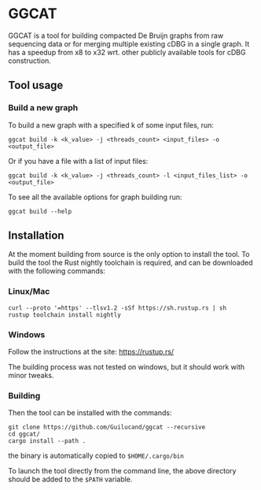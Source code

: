 # GGCAT

GGCAT is a tool for building compacted De Bruijn graphs from raw sequencing data or for merging multiple existing cDBG in a single graph. It has a speedup from x8 to x32 wrt. other publicly available tools for cDBG construction.

## Tool usage

### Build a new graph
To build a new graph with a specified k of some input files, run:
```
ggcat build -k <k_value> -j <threads_count> <input_files> -o <output_file>
```
Or if you have a file with a list of input files:
```
ggcat build -k <k_value> -j <threads_count> -l <input_files_list> -o <output_file>
```
To see all the available options for graph building run:
```
ggcat build --help
```



## Installation
At the moment building from source is the only option to install the tool.
To build the tool the Rust nightly toolchain is required, and can be downloaded with the following commands:

### Linux/Mac

```
curl --proto '=https' --tlsv1.2 -sSf https://sh.rustup.rs | sh
rustup toolchain install nightly

```

### Windows
Follow the instructions at the site:
https://rustup.rs/

The building process was not tested on windows, but it should work with minor tweaks.

### Building

Then the tool can be installed with the commands:
```
git clone https://github.com/Guilucand/ggcat --recursive
cd ggcat/
cargo install --path .
```
the binary is automatically copied to ```$HOME/.cargo/bin```

To launch the tool directly from the command line, the above directory should be added to the ```$PATH``` variable. 
